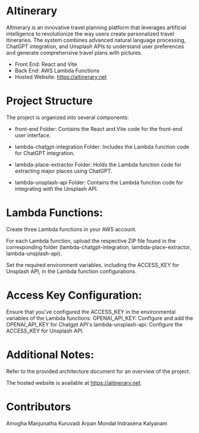 # AItinerary
AItinerary is an innovative travel planning platform that leverages artificial intelligence to revolutionize the way users create personalized travel itineraries. The system combines advanced natural language processing, ChatGPT integration, and Unsplash APIs to understand user preferences and generate comprehensive travel plans with pictures.

* Front End: React and Vite
* Back End: AWS Lambda Functions
* Hosted Website: https://aitinerary.net
  
# Project Structure
The project is organized into several components:

* front-end Folder: Contains the React and Vite code for the front-end user interface.

* lambda-chatgpt-integration Folder: Includes the Lambda function code for ChatGPT integration.

* lambda-place-extractor Folder: Holds the Lambda function code for extracting major places using ChatGPT.

* lambda-unsplash-api Folder: Contains the Lambda function code for integrating with the Unsplash API.

# Lambda Functions:
Create three Lambda functions in your AWS account.

For each Lambda function, upload the respective ZIP file found in the corresponding folder (lambda-chatgpt-integration, lambda-place-extractor, lambda-unsplash-api).

Set the required environment variables, including the ACCESS_KEY for Unsplash API, in the Lambda function configurations.

# Access Key Configuration:
Ensure that you've configured the ACCESS_KEY in the environmental variables of the Lambda functions:
OPENAI_API_KEY: Configure and add the OPENAI_API_KEY for Chatgpt API's
lambda-unsplash-api: Configure the ACCESS_KEY for Unsplash API.

# Additional Notes:
Refer to the provided architecture document for an overview of the project.

The hosted website is available at https://aitinerary.net.

# Contributors
Amogha Manjunatha Kuruvadi
Arpan Mondal
Indrasena Kalyanam

